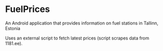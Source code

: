 FuelPrices
==========

An Android application that provides information on fuel stations in Tallinn, Estonia

Uses an external script to fetch latest prices (script scrapes data from 1181.ee).


